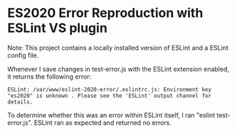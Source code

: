 # ES2020 Error Reproduction with ESLint VS plugin

Note: This project contains a locally installed version of ESLint and a ESLint config file.

Whenever I save changes in test-error.js with the ESLint extension enabled, it returns the following error:

`ESLint: /var/www/eslint-2020-error/.eslintrc.js: Environment key "es2020" is unknown . Please see the 'ESLint' output channel for details.`

To determine whether this was an error within ESLint itself, I ran "eslint test-error.js". ESLint ran as expected and returned no errors.
